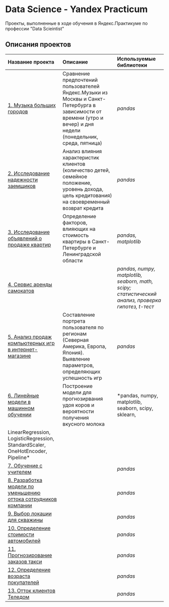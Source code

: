 # Data Science - Yandex Practicum

Проекты, выполненные в ходе обучения в Яндекс.Практикуме по профессии "Data Scieintist"

## Описания проектов 

| Название проекта | Описание | Используемые библиотеки | 
| :---------------------- | :---------------------- | :---------------------- |
| [1. Музыка больших городов](big_cities_music) | Сравнение предпочтений пользователей Яндекс.Музыки из Москвы и Санкт-Петербурга в зависимости от времени (утро и вечер) и дня недели (понедельник, среда, пятница)| *pandas* |
| [2. Исследование надежности заемщиков](https://github.com/rBurya/Yandex_DataScience/tree/main/Yandex-DataScience/%D0%9F%D1%80%D0%BE%D0%B5%D0%BA%D1%82%202.%20%D0%98%D1%81%D1%81%D0%BB%D0%B5%D0%B4%D0%BE%D0%B2%D0%B0%D0%BD%D0%B8%D0%B5%20%D0%BD%D0%B0%D0%B4%D0%B5%D0%B6%D0%BD%D0%BE%D1%81%D1%82%D0%B8%20%D0%B7%D0%B0%D0%B5%D0%BC%D1%89%D0%B8%D0%BA%D0%BE%D0%B2) | Анализ влияния характеристик клиентов (количество детей, семейное положение, уровень дохода, цель кредитования) на своевременный возврат кредита| *pandas* |
| [3. Исследование объявлений о продаже квартир](https://github.com/rBurya/Yandex_DataScience/tree/main/Yandex-DataScience/%D0%9F%D1%80%D0%BE%D0%B5%D0%BA%D1%82%203.%20%D0%98%D1%81%D1%81%D0%BB%D0%B5%D0%B4%D0%BE%D0%B2%D0%B0%D0%BD%D0%B8%D0%B5%20%D0%BE%D0%B1%D1%8A%D1%8F%D0%B2%D0%BB%D0%B5%D0%BD%D0%B8%D0%B9%20%D0%BE%20%D0%BF%D1%80%D0%BE%D0%B4%D0%B0%D0%B6%D0%B5%20%D0%BA%D0%B2%D0%B0%D1%80%D1%82%D0%B8%D1%80) | Определение факторов, влияющих на стоимость квартиры в Санкт-Петербурге и Ленинградской области| *pandas, matplotlib* |
| [4. Сервис аренды самокатов](https://github.com/rBurya/Yandex_DataScience/tree/main/Yandex-DataScience/%D0%9F%D1%80%D0%BE%D0%B5%D0%BA%D1%82%204.%20%D0%A1%D0%B5%D1%80%D0%B2%D0%B8%D1%81%20%D0%B0%D1%80%D0%B5%D0%BD%D0%B4%D1%8B%20%D1%81%D0%B0%D0%BC%D0%BE%D0%BA%D0%B0%D1%82%D0%BE%D0%B2) | | *pandas, numpy, matplotlib, seaborn, math, scipy; статистический анализ, проверка гипотез, t-тест* |
| [5. Анализ продаж компьютерных игр в интернет-магазине](https://github.com/rBurya/Yandex_DataScience/tree/main/Yandex-DataScience/%D0%9F%D1%80%D0%BE%D0%B5%D0%BA%D1%82%205.%20%D0%90%D0%BD%D0%B0%D0%BB%D0%B8%D0%B7%20%D0%BF%D1%80%D0%BE%D0%B4%D0%B0%D0%B6%20%D0%BA%D0%BE%D0%BC%D0%BF%D1%8C%D1%8E%D1%82%D0%B5%D1%80%D0%BD%D1%8B%D1%85%20%D0%B8%D0%B3%D1%80%20%D0%B2%20%D0%B8%D0%BD%D1%82%D0%B5%D1%80%D0%BD%D0%B5%D1%82-%D0%BC%D0%B0%D0%B3%D0%B0%D0%B7%D0%B8%D0%BD%D0%B5) | Составление портрета пользователя по регионам (Северная Америка, Европа, Япония). Выявление параметров, определяющих успешность игр | *pandas* |
| [6. Линейные модели в машинном обучении](https://github.com/rBurya/Yandex_DataScience/tree/main/Yandex-DataScience/%D0%9F%D1%80%D0%BE%D0%B5%D0%BA%D1%82%206.%20%D0%9B%D0%B8%D0%BD%D0%B5%D0%B9%D0%BD%D1%8B%D0%B5%20%D0%BC%D0%BE%D0%B4%D0%B5%D0%BB%D0%B8%20%D0%B2%20%D0%BC%D0%B0%D1%88%D0%B8%D0%BD%D0%BD%D0%BE%D0%BC%20%D0%BE%D0%B1%D1%83%D1%87%D0%B5%D0%BD%D0%B8%D0%B8) | Построение модели для прогнозирвания удоя коров и вероятности получения вкусного молока | *pandas, numpy, matplotlib, seaborn, scipy, sklearn, 
LinearRegression, LogisticRegression, StandardScaler, OneHotEncoder, Pipeline* |
| [7. Обучение с учителем](https://github.com/rBurya/Yandex_DataScience/tree/main/Yandex-DataScience/%D0%9F%D1%80%D0%BE%D0%B5%D0%BA%D1%82%207.%20%D0%9E%D0%B1%D1%83%D1%87%D0%B5%D0%BD%D0%B8%D0%B5%20%D1%81%20%D1%83%D1%87%D0%B8%D1%82%D0%B5%D0%BB%D0%B5%D0%BC) | | *pandas* |
| [8. Разработка модели по уменьшению оттока сотрудников компании](https://github.com/rBurya/Yandex_DataScience/tree/main/Yandex-DataScience/%D0%9F%D1%80%D0%BE%D0%B5%D0%BA%D1%82%208.%20%D0%A0%D0%B0%D0%B7%D1%80%D0%B0%D0%B1%D0%BE%D1%82%D0%BA%D0%B0%20%D0%BC%D0%BE%D0%B4%D0%B5%D0%BB%D0%B8%20%D0%BF%D0%BE%20%D1%83%D0%BC%D0%B5%D0%BD%D1%8C%D1%88%D0%B5%D0%BD%D0%B8%D1%8E%20%D0%BE%D1%82%D1%82%D0%BE%D0%BA%D0%B0%20%D1%81%D0%BE%D1%82%D1%80%D1%83%D0%B4%D0%BD%D0%B8%D0%BA%D0%BE%D0%B2%20%D0%BA%D0%BE%D0%BC%D0%BF%D0%B0%D0%BD%D0%B8%D0%B8) | | *pandas* |
| [9. Выбор локации для скважины](https://github.com/rBurya/Yandex_DataScience/tree/main/Yandex-DataScience/%D0%9F%D1%80%D0%BE%D0%B5%D0%BA%D1%82%209.%20%D0%92%D1%8B%D0%B1%D0%BE%D1%80%20%D0%BB%D0%BE%D0%BA%D0%B0%D1%86%D0%B8%D0%B8%20%D0%B4%D0%BB%D1%8F%20%D1%81%D0%BA%D0%B2%D0%B0%D0%B6%D0%B8%D0%BD%D1%8B) | | *pandas* |
| [10. Определение стоимости автомобилей](https://github.com/rBurya/Yandex_DataScience/tree/main/Yandex-DataScience/%D0%9F%D1%80%D0%BE%D0%B5%D0%BA%D1%82%2010.%20%D0%9E%D0%BF%D1%80%D0%B5%D0%B4%D0%B5%D0%BB%D0%B5%D0%BD%D0%B8%D0%B5%20%D1%81%D1%82%D0%BE%D0%B8%D0%BC%D0%BE%D1%81%D1%82%D0%B8%20%D0%B0%D0%B2%D1%82%D0%BE%D0%BC%D0%BE%D0%B1%D0%B8%D0%BB%D0%B5%D0%B9) | | *pandas* |
| [11. Прогнозирование заказов такси](https://github.com/rBurya/Yandex_DataScience/tree/main/Yandex-DataScience/%D0%9F%D1%80%D0%BE%D0%B5%D0%BA%D1%82%2011.%20%D0%9F%D1%80%D0%BE%D0%B3%D0%BD%D0%BE%D0%B7%D0%B8%D1%80%D0%BE%D0%B2%D0%B0%D0%BD%D0%B8%D0%B5%20%D0%B7%D0%B0%D0%BA%D0%B0%D0%B7%D0%BE%D0%B2%20%D1%82%D0%B0%D0%BA%D1%81%D0%B8) | | *pandas* |
| [12. Определение возраста покупателей](https://github.com/rBurya/Yandex_DataScience/tree/main/Yandex-DataScience/%D0%9F%D1%80%D0%BE%D0%B5%D0%BA%D1%82%2012.%20%D0%9E%D0%BF%D1%80%D0%B5%D0%B4%D0%B5%D0%BB%D0%B5%D0%BD%D0%B8%D0%B5%20%D0%B2%D0%BE%D0%B7%D1%80%D0%B0%D1%81%D1%82%D0%B0%20%D0%BF%D0%BE%D0%BA%D1%83%D0%BF%D0%B0%D1%82%D0%B5%D0%BB%D0%B5%D0%B9) | | *pandas* |
| [13. Отток клиентов Теледом](https://github.com/rBurya/Yandex_DataScience/tree/main/Yandex-DataScience/%D0%9F%D1%80%D0%BE%D0%B5%D0%BA%D1%82%2013.%20%D0%9E%D1%82%D1%82%D0%BE%D0%BA%20%D0%BA%D0%BB%D0%B8%D0%B5%D0%BD%D1%82%D0%BE%D0%B2%20%D0%A2%D0%B5%D0%BB%D0%B5%D0%B4%D0%BE%D0%BC) | | *pandas* |










